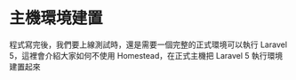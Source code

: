 # 主機環境建置

程式寫完後，我們要上線測試時，還是需要一個完整的正式環境可以執行 Laravel 5，這裡會介紹大家如何不使用 Homestead，在正式主機把 Laravel 5 執行環境建置起來
